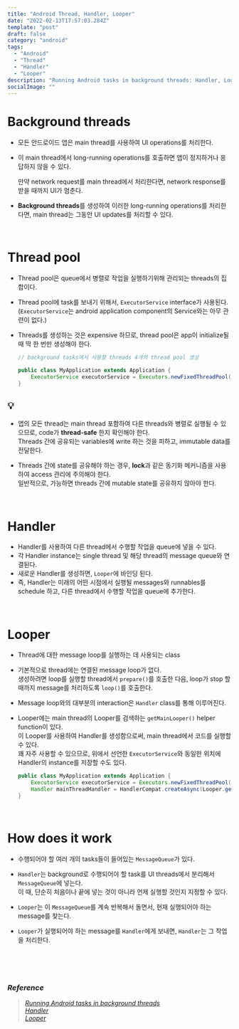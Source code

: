 ```yaml
---
title: "Android Thread, Handler, Looper"
date: "2022-02-13T17:57:03.284Z"
template: "post"
draft: false
category: "android"
tags:
  - "Android"
  - "Thread"
  - "Handler"
  - "Looper"
description: "Running Android tasks in background threads: Handler, Looper"
socialImage: ""
---
```



# Background threads

- 모든 안드로이드 앱은 main thread를 사용하여 UI operations를 처리한다.
- 이 main thread에서 long-running operations를 호출하면 앱이 정지하거나 응답하지 않을 수 있다.
    
    만약 network request를 main thread에서 처리한다면, network response를 받을 때까지 UI가 멈춘다.
    
- **Background threads**를 생성하여 이러한 long-running operations를 처리한다면, main thread는 그동안 UI updates를 처리할 수 있다.

<br>

# Thread pool

- Thread pool은 queue에서 병렬로 작업을 실행하기위해 관리되는 threads의 집합이다.
- Thread pool에 task를 보내기 위해서, `ExecutorService` interface가 사용된다.  
    (`ExecutorService`는 android application component의 Service와는 아무 관련이 없다.)
    
- Threads를 생성하는 것은 expensive 하므로, thread pool은 app이 initialize될 때 딱 한 번만 생성해야 한다.
    
    ```java
    // background tasks에서 사용할 threads 4개의 thread pool 생성
    
    public class MyApplication extends Application {
        ExecutorService executorService = Executors.newFixedThreadPool(4);
    }
    ```
    

## :bulb:

- 앱의 모든 thread는 main thread 포함하여 다른 threads와 병렬로 실행될 수 있으므로, code가 **thread-safe** 한지 확인해야 한다.      
    Threads 간에 공유되는 variables에 write 하는 것을 피하고, immutable data를 전달한다.
    
- Threads 간에 state를 공유해야 하는 경우, **lock**과 같은 동기화 메커니즘을 사용하여 access 관리에 주의해야 한다.      
    일반적으로, 가능하면 threads 간에 mutable state를 공유하지 않아야 한다.
    
<br>

# Handler

- Handler를 사용하여 다른 thread에서 수행할 작업을 queue에 넣을 수 있다.
- 각 Handler instance는 single thread 및 해당 thread의 message queue와 연결된다.
- 새로운 Handler를 생성하면, `Looper`에 바인딩 된다.
- 즉, Handler는 미래의 어떤 시점에서 실행될 messages와 runnables를 schedule 하고, 다른 thread에서 수행할 작업을 queue에 추가한다.

<br>

# Looper

- Thread에 대한 message loop를 실행하는 데 사용되는 class
- 기본적으로 thread에는 연결된 message loop가 없다.  
    생성하려면 loop를 실행할 thread에서 `prepare()`를 호출한 다음, loop가 stop 할 때까지 message를 처리하도록 `loop()`를 호출한다.
    
- Message loop와의 대부분의 interaction은 `Handler` class를 통해 이루어진다.
- Looper에는 main thread의 Looper를 검색하는 `getMainLooper()` helper function이 있다.  
    이 Looper를 사용하여 Handler를 생성함으로써, main thread에서 코드를 실행할 수 있다.      
    꽤 자주 사용할 수 있으므로, 위에서 선언한 `ExecutorService`와 동일한 위치에 Handler의 instance를 저장할 수도 있다.
    
    ```java
    public class MyApplication extends Application {
        ExecutorService executorService = Executors.newFixedThreadPool(4);
        Handler mainThreadHandler = HandlerCompat.createAsync(Looper.getMainLooper());
    }
    ```
    
<br>

# How does it work

- 수행되어야 할 여러 개의 tasks들이 들어있는 `MessageQueue`가 있다.
- `Handler`는 background로 수행되어야 할 task를 UI threads에서 분리해서  `MessageQueue`에 넣는다.  
    이 때, 단순히 처음이나 끝에 넣는 것이 아니라 언제 실행할 것인지 지정할 수 있다.
    
- `Looper`는 이 `MessageQueue`를 계속 반복해서 돌면서, 현재 실행되어야 하는 message를 찾는다.
- `Looper`가 실행되어야 하는 message를 `Handler`에게 보내면, `Handler`는 그 작업을 처리한다.

<br>
<br>
<br>

### *Reference*

> *[Running Android tasks in background threads](https://developer.android.com/guide/background/threading)  
> [Handler](https://developer.android.com/reference/android/os/Handler)  
> [Looper](https://developer.android.com/reference/android/os/Looper)*
